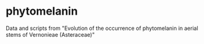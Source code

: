 # phytomelanin
Data and scripts from "Evolution of the occurrence of phytomelanin in aerial stems of Vernonieae (Asteraceae)"

